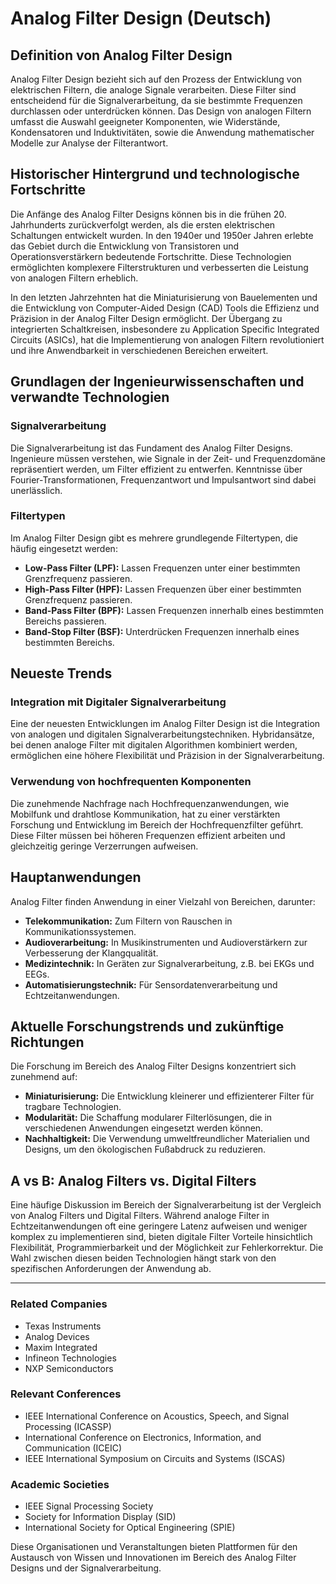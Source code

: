 # Analog Filter Design (Deutsch)

## Definition von Analog Filter Design

Analog Filter Design bezieht sich auf den Prozess der Entwicklung von elektrischen Filtern, die analoge Signale verarbeiten. Diese Filter sind entscheidend für die Signalverarbeitung, da sie bestimmte Frequenzen durchlassen oder unterdrücken können. Das Design von analogen Filtern umfasst die Auswahl geeigneter Komponenten, wie Widerstände, Kondensatoren und Induktivitäten, sowie die Anwendung mathematischer Modelle zur Analyse der Filterantwort.

## Historischer Hintergrund und technologische Fortschritte

Die Anfänge des Analog Filter Designs können bis in die frühen 20. Jahrhunderts zurückverfolgt werden, als die ersten elektrischen Schaltungen entwickelt wurden. In den 1940er und 1950er Jahren erlebte das Gebiet durch die Entwicklung von Transistoren und Operationsverstärkern bedeutende Fortschritte. Diese Technologien ermöglichten komplexere Filterstrukturen und verbesserten die Leistung von analogen Filtern erheblich.

In den letzten Jahrzehnten hat die Miniaturisierung von Bauelementen und die Entwicklung von Computer-Aided Design (CAD) Tools die Effizienz und Präzision in der Analog Filter Design ermöglicht. Der Übergang zu integrierten Schaltkreisen, insbesondere zu Application Specific Integrated Circuits (ASICs), hat die Implementierung von analogen Filtern revolutioniert und ihre Anwendbarkeit in verschiedenen Bereichen erweitert.

## Grundlagen der Ingenieurwissenschaften und verwandte Technologien

### Signalverarbeitung

Die Signalverarbeitung ist das Fundament des Analog Filter Designs. Ingenieure müssen verstehen, wie Signale in der Zeit- und Frequenzdomäne repräsentiert werden, um Filter effizient zu entwerfen. Kenntnisse über Fourier-Transformationen, Frequenzantwort und Impulsantwort sind dabei unerlässlich.

### Filtertypen

Im Analog Filter Design gibt es mehrere grundlegende Filtertypen, die häufig eingesetzt werden:

- **Low-Pass Filter (LPF):** Lassen Frequenzen unter einer bestimmten Grenzfrequenz passieren.
- **High-Pass Filter (HPF):** Lassen Frequenzen über einer bestimmten Grenzfrequenz passieren.
- **Band-Pass Filter (BPF):** Lassen Frequenzen innerhalb eines bestimmten Bereichs passieren.
- **Band-Stop Filter (BSF):** Unterdrücken Frequenzen innerhalb eines bestimmten Bereichs.

## Neueste Trends

### Integration mit Digitaler Signalverarbeitung

Eine der neuesten Entwicklungen im Analog Filter Design ist die Integration von analogen und digitalen Signalverarbeitungstechniken. Hybridansätze, bei denen analoge Filter mit digitalen Algorithmen kombiniert werden, ermöglichen eine höhere Flexibilität und Präzision in der Signalverarbeitung.

### Verwendung von hochfrequenten Komponenten

Die zunehmende Nachfrage nach Hochfrequenzanwendungen, wie Mobilfunk und drahtlose Kommunikation, hat zu einer verstärkten Forschung und Entwicklung im Bereich der Hochfrequenzfilter geführt. Diese Filter müssen bei höheren Frequenzen effizient arbeiten und gleichzeitig geringe Verzerrungen aufweisen.

## Hauptanwendungen

Analog Filter finden Anwendung in einer Vielzahl von Bereichen, darunter:

- **Telekommunikation:** Zum Filtern von Rauschen in Kommunikationssystemen.
- **Audioverarbeitung:** In Musikinstrumenten und Audioverstärkern zur Verbesserung der Klangqualität.
- **Medizintechnik:** In Geräten zur Signalverarbeitung, z.B. bei EKGs und EEGs.
- **Automatisierungstechnik:** Für Sensordatenverarbeitung und Echtzeitanwendungen.

## Aktuelle Forschungstrends und zukünftige Richtungen

Die Forschung im Bereich des Analog Filter Designs konzentriert sich zunehmend auf:

- **Miniaturisierung:** Die Entwicklung kleinerer und effizienterer Filter für tragbare Technologien.
- **Modularität:** Die Schaffung modularer Filterlösungen, die in verschiedenen Anwendungen eingesetzt werden können.
- **Nachhaltigkeit:** Die Verwendung umweltfreundlicher Materialien und Designs, um den ökologischen Fußabdruck zu reduzieren.

## A vs B: Analog Filters vs. Digital Filters

Eine häufige Diskussion im Bereich der Signalverarbeitung ist der Vergleich von Analog Filters und Digital Filters. Während analoge Filter in Echtzeitanwendungen oft eine geringere Latenz aufweisen und weniger komplex zu implementieren sind, bieten digitale Filter Vorteile hinsichtlich Flexibilität, Programmierbarkeit und der Möglichkeit zur Fehlerkorrektur. Die Wahl zwischen diesen beiden Technologien hängt stark von den spezifischen Anforderungen der Anwendung ab.

---

### Related Companies

- Texas Instruments
- Analog Devices
- Maxim Integrated
- Infineon Technologies
- NXP Semiconductors

### Relevant Conferences

- IEEE International Conference on Acoustics, Speech, and Signal Processing (ICASSP)
- International Conference on Electronics, Information, and Communication (ICEIC)
- IEEE International Symposium on Circuits and Systems (ISCAS)

### Academic Societies

- IEEE Signal Processing Society
- Society for Information Display (SID)
- International Society for Optical Engineering (SPIE)

Diese Organisationen und Veranstaltungen bieten Plattformen für den Austausch von Wissen und Innovationen im Bereich des Analog Filter Designs und der Signalverarbeitung.